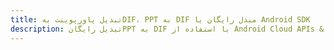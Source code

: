 ---title: تبدیل پاورپوینت بهDIF، PPT به DIF مبدل رایگان یا Android SDKdescription: تبدیل رایگانPPT به DIF با استفاده از Android Cloud APIs & SDK. همچنین اسناد Microsoft PowerPoint را در Cloud ایجاد، ویرایش و رندر کنید.---